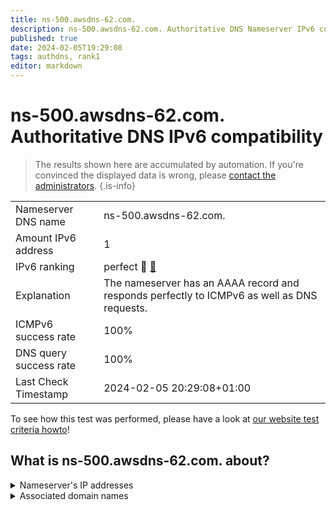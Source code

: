```yaml
---
title: ns-500.awsdns-62.com.
description: ns-500.awsdns-62.com. Authoritative DNS Nameserver IPv6 compatibility
published: true
date: 2024-02-05T19:29:08
tags: authdns, rank1
editor: markdown
---
```


# ns-500.awsdns-62.com. Authoritative DNS IPv6 compatibility

> The results shown here are accumulated by automation. If you're convinced the displayed data is wrong, please [contact the administrators](/howto/chat). 
{.is-info}




|   |   |
| - | - |
| Nameserver DNS name | ns-500.awsdns-62.com.
| Amount IPv6 address | 1
| IPv6 ranking | perfect :1st_place_medal: [🔗](/howto/ranking) |
| Explanation | The nameserver has an AAAA record and responds perfectly to ICMPv6 as well as DNS requests. |
| ICMPv6 success rate | 100%|
| DNS query success rate | 100% |
| Last Check Timestamp | 2024-02-05 20:29:08+01:00 |

To see how this test was performed, please have a look at [our website test criteria howto](/howto/testcriteria/authdns)!


## What is ns-500.awsdns-62.com. about?




<details>
<summary>Nameserver's IP addresses</summary>

2600:9000:5301:f400::1

</details>



<details>
<summary>Associated domain names</summary>

www.qobuz.com

</details>
